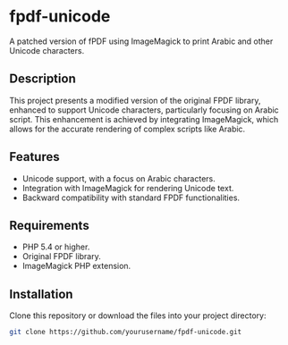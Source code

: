 # fpdf-unicode

A patched version of fPDF using ImageMagick to print Arabic and other Unicode characters.

## Description

This project presents a modified version of the original FPDF library, enhanced to support Unicode characters, particularly focusing on Arabic script. This enhancement is achieved by integrating ImageMagick, which allows for the accurate rendering of complex scripts like Arabic.

## Features

- Unicode support, with a focus on Arabic characters.
- Integration with ImageMagick for rendering Unicode text.
- Backward compatibility with standard FPDF functionalities.

## Requirements

- PHP 5.4 or higher.
- Original FPDF library.
- ImageMagick PHP extension.

## Installation

Clone this repository or download the files into your project directory:

```bash
git clone https://github.com/yourusername/fpdf-unicode.git
